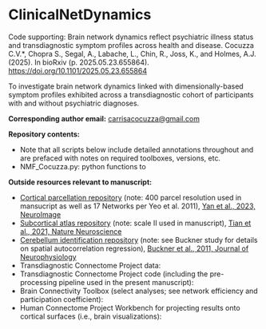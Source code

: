 # ClinicalNetDynamics

Code supporting: Brain network dynamics reflect psychiatric illness status and transdiagnostic symptom profiles across health and disease. Cocuzza C.V.*, Chopra S., Segal, A., Labache, L., Chin, R., Joss, K., and Holmes, A.J. (2025). 
In bioRxiv (p. 2025.05.23.655864). https://doi.org/10.1101/2025.05.23.655864

To investigate brain network dynamics linked with dimensionally-based symptom profiles exhibited across a transdiagnostic cohort of participants with and without psychiatric diagnoses. 

**Corresponding author email:** carrisacocuzza@gmail.com

**Repository contents:**
* Note that all scripts below include detailed annotations throughout and are prefaced with notes on required toolboxes, versions, etc. 
* NMF_Cocuzza.py: python functions to 

**Outside resources relevant to manuscript:**
* [Cortical parcellation repository](https://github.com/ThomasYeoLab/CBIG/tree/master/stable_projects/brain_parcellation/Yan2023_homotopic) (note: 400 parcel resolution used in mansucript as well as 17 Networks per Yeo et al. 2011), [Yan et al., 2023, NeuroImage](https://www.sciencedirect.com/science/article/pii/S1053811923001568?via%3Dihub)
* [Subcortical atlas repository](https://github.com/yetianmed/subcortex?tab=readme-ov-file) (note: scale II used in manuscript), [Tian et al., 2021, Nature Neuroscience](https://www.nature.com/articles/s41593-020-00711-6.epdf?sharing_token=Fzk9fg_oTs49l2_4GcFHvtRgN0jAjWel9jnR3ZoTv0OcoEh_rWSSGTYcOuTVFJlvyoz7cKiJgYmHRlYIGzAnNt5tMyMZIXn3xdgdMC_wzDAONIDh5m0cUiLGzNChnEK_AHqVJl2Qrno8-hzk8CanTnXjGX3rRfZX3WXgTLew1oE%3D)
* [Cerebellum identification repository](https://github.com/DiedrichsenLab/cerebellar_atlases/tree/master/Buckner_2011) (note: see Buckner study for details on spatial autocorrelation regression), [Buckner et al., 2011, Journal of Neurophysiology](https://pubmed.ncbi.nlm.nih.gov/21795627/)
* Transdiagnostic Connectome Project data:
* Transdiagnostic Connectome Project code (including the pre-processing pipeline used in the present manuscript):
* Brain Connectivity Toolbox (select analyses; see network efficiency and participation coefficient):
* Human Connectome Project Workbench for projecting results onto cortical surfaces (i.e., brain visualizations): 
